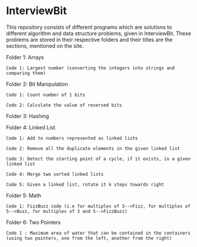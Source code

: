 # InterviewBit

This repository consists of different programs which are solutions to different algorithm and data structure problems, given in InterviewBit. These problems are stored in their respective folders and their titles are the sections, mentioned on the site.

Folder 1: Arrays

    Code 1: Largest number (converting the integers into strings and comparing them)
    
Folder 2: Bit Manipulation

    Code 1: Count number of 1 bits
    
    Code 2: Calculate the value of reversed bits

Folder 3: Hashing

Folder 4: Linked List

    Code 1: Add to numbers represented as linked lists

    Code 2: Remove all the duplicate elements in the given linked list

    Code 3: Detect the starting point of a cycle, if it exists, in a given linked list

    Code 4: Merge two sorted linked lists

    Code 5: Given a linked list, rotate it k steps towards right
    
Folder 5: Math

    Code 1: FizzBuzz code (i.e for multiples of 3-->Fizz, for multiples of 5-->Buzz, for multiples of 3 and 5-->FizzBuzz)

Folder 6: Two Pointers

    Code 1 : Maximum area of water that can be contained in the containers (using two pointers, one from the left, another from the right)
